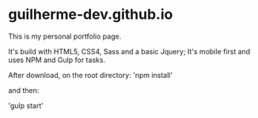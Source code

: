 # guilherme-dev.github.io

This is my personal portfolio page.

It's build with HTML5, CSS4, Sass and a basic Jquery;
It's mobile first and uses NPM and Gulp for tasks.

After download, on the root directory:
'npm install'

and then:

'gulp start'
